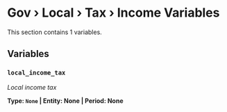 # Gov › Local › Tax › Income Variables

This section contains 1 variables.

## Variables

### `local_income_tax`
*Local income tax*

**Type: `None` | Entity: None | Period: None**
